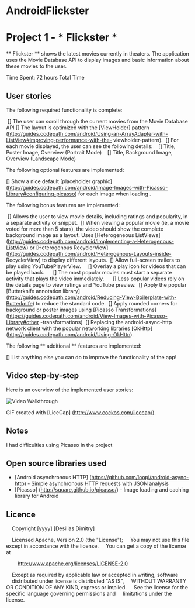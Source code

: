 # AndroidFlickster
# Project 1 - * Flickster *

** Flickster ** shows the latest movies currently in theaters. The application uses the Movie Database API to display images and basic information about these movies to the user.

Time Spent: 72 hours Total Time

## User stories

The following required functionality is complete:

 [] The user can scroll through the current movies from the Movie Database API
[] The layout is optimized with the [ViewHolder] pattern (http://guides.codepath.com/android/Using-an-ArrayAdapter-with-ListView#improving-performance-with-the- viewholder-pattern).
 [] For each movie displayed, the user can see the following details:
   [] Title, Poster Image, Overview (Portrait Mode)
   [] Title, Background Image, Overview (Landscape Mode)

The following optional features are implemented:

[] Show a nice default [placeholder graphic] (http://guides.codepath.com/android/Image-Images-with-Picasso-Library#configuring-picasso) for each image when loading .

The following bonus features are implemented:

 [] Allows the user to view movie details, including ratings and popularity, in a separate activity or snippet.
 [] When viewing a popular movie (ie, a movie voted for more than 5 stars), the video should show the complete background image as a layout. Uses [Heterogeneous ListViews] (http://guides.codepath.com/android/Implementing-a-Heterogenous-ListView) or [Heterogenous RecyclerView] (http://guides.codepath.com/android/Heterogenous-Layouts-inside- RecyclerView) to display different layouts.
 [] Allow full-screen trailers to play using YouTubePlayerView.
    [] Overlay a play icon for videos that can be played back.
     [] The most popular movies must start a separate activity that plays the video immediately.
     [] Less popular videos rely on the details page to view ratings and YouTube preview.
 [] Apply the popular [Butterknife annotation library] (http://guides.codepath.com/android/Reducing-View-Boilerplate-with-Butterknife) to reduce the standard code.
 [] Apply rounded corners for background or poster images using [Picasso Transformations] (https://guides.codepath.com/android/View-Images-with-Picasso-Library#other -transformations)
 [] Replacing the android-async-http network client with the popular networking libraries [OkHttp] (http://guides.codepath.com/android/Using-OkHttp).

The following ** additional ** features are implemented:

[] List anything else you can do to improve the functionality of the app!

## Video step-by-step

Here is an overview of the implemented user stories:

<img src = 'https://imgur.com/fe8a038a-d33c-4db2-bb64-d6e5b4e5a307.gif' title = 'Video Step by Step' width = '' alt = 'Video Walkthrough' />

GIF created with [LiceCap] (http://www.cockos.com/licecap/).

## Notes

I had difficulties using Picasso in the project

## Open source libraries used

- [Android asynchronous HTTP] (https://github.com/loopj/android-async-http) - Simple asynchronous HTTP requests with JSON analysis
- [Picasso] (http://square.github.io/picasso/) - Image loading and caching library for Android

## Licence

    Copyright [yyyy] [Desilias Dimitry]

    Licensed Apache, Version 2.0 (the "License");
    You may not use this file except in accordance with the license.
    You can get a copy of the license at

        http://www.apache.org/licenses/LICENSE-2.0

    Except as required by applicable law or accepted in writing, software
    distributed under license is distributed "AS IS",
    WITHOUT WARRANTY OR CONDITION OF ANY KIND, express or implied.
    See the license for the specific language governing permissions and
    limitations under the license.
